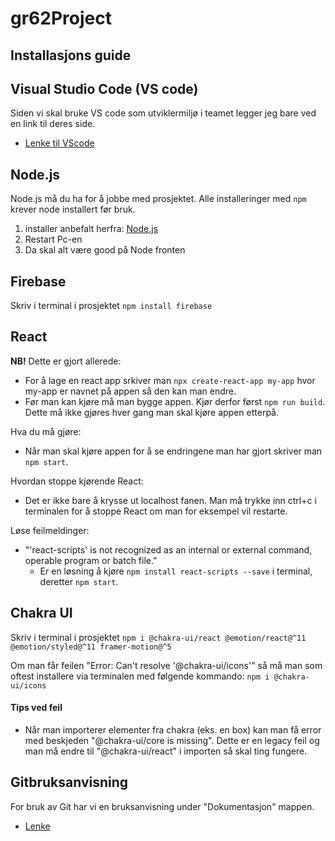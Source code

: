 # gr62Project

## Installasjons guide

## Visual Studio Code (VS code)
Siden vi skal bruke VS code som utviklermiljø i teamet legger jeg bare ved en link til deres side.
- [Lenke til VScode](https://code.visualstudio.com/)

## Node.js
Node.js må du ha for å jobbe med prosjektet. Alle installeringer med `npm` krever node installert før bruk. 
1. installer anbefalt herfra: [Node.js](https://nodejs.org/en/)
2. Restart Pc-en
3. Da skal alt være good på Node fronten

## Firebase
Skriv i terminal i prosjektet `npm install firebase`

## React

**NB!** Dette er gjort allerede:
- For å lage en react app srkiver man `npx create-react-app my-app` hvor my-app er navnet på appen så den kan man endre.
- Før man kan kjøre må man bygge appen. Kjør derfor først `npm run build`. Dette må ikke gjøres hver gang man skal kjøre appen etterpå.

Hva du må gjøre:
- Når man skal kjøre appen for å se endringene man har gjort skriver man `npm start`. 

Hvordan stoppe kjørende React:
- Det er ikke bare å krysse ut localhost fanen. Man må trykke inn ctrl+c i terminalen for å stoppe React om man for eksempel vil restarte. 

Løse feilmeldinger:
- "'react-scripts' is not recognized as an internal or external command, operable program or batch file." 
    - Er en løsning å kjøre `npm install react-scripts --save` i terminal, deretter `npm start`. 

## Chakra UI
Skriv i terminal i prosjektet `npm i @chakra-ui/react @emotion/react@^11 @emotion/styled@^11 framer-motion@^5`

Om man får feilen "Error: Can't resolve '@chakra-ui/icons'" så må man som oftest installere via terminalen med følgende kommando: `npm i @chakra-ui/icons`

#### Tips ved feil
- Når man importerer elementer fra chakra (eks. en box) kan man få error med beskjeden "@chakra-ui/core is missing". Dette er en legacy feil og man må endre til "@chakra-ui/react" i importen så skal ting fungere. 


## Gitbruksanvisning
For bruk av Git har vi en bruksanvisning under "Dokumentasjon" mappen. 
- [Lenke](https://gitlab.stud.idi.ntnu.no/tdt4140-2022/landsby-4/gruppe_62/gr62project/-/blob/main/Dokumentasjon/GitBruksanvisning.md)
